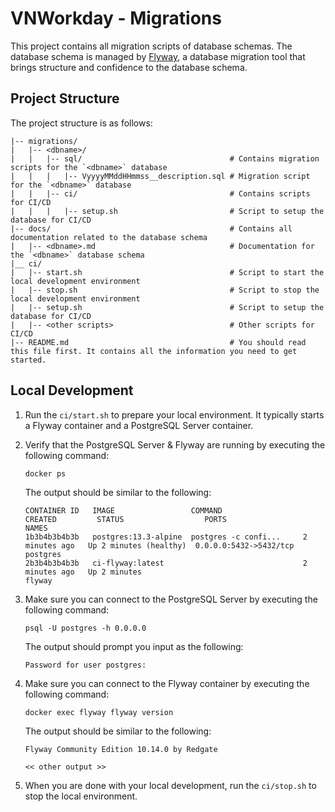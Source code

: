 # VNWorkday - Migrations

This project contains all migration scripts of database schemas. The database schema is managed
by [Flyway](https://flywaydb.org/), a database migration tool that brings structure and confidence to the database
schema.

## Project Structure

The project structure is as follows:

```plaintext
|-- migrations/                                  
|   |-- <dbname>/                               
|   |   |-- sql/                                 # Contains migration scripts for the `<dbname>` database
|   |   |   |-- VyyyyMMddHHmmss__description.sql # Migration script for the `<dbname>` database
|   |   |-- ci/                                  # Contains scripts for CI/CD
|   |   |   |-- setup.sh                         # Script to setup the database for CI/CD
|-- docs/                                        # Contains all documentation related to the database schema
|   |-- <dbname>.md                              # Documentation for the `<dbname>` database schema
|__ ci/
|   |-- start.sh                                 # Script to start the local development environment
|   |-- stop.sh                                  # Script to stop the local development environment
|   |-- setup.sh                                 # Script to setup the database for CI/CD
|   |-- <other scripts>                          # Other scripts for CI/CD
|-- README.md                                    # You should read this file first. It contains all the information you need to get started.
```

## Local Development

1. Run the `ci/start.sh` to prepare your local environment. It typically starts a Flyway container and a PostgreSQL
   Server container.
2. Verify that the PostgreSQL Server & Flyway are running by executing the following command:

   ```shell
   docker ps
   ```

   The output should be similar to the following:

   ```plaintext
   CONTAINER ID   IMAGE                 COMMAND                  CREATED         STATUS                  PORTS                    NAMES
   1b3b4b3b4b3b   postgres:13.3-alpine  postgres -c confi...     2 minutes ago   Up 2 minutes (healthy)  0.0.0.0:5432->5432/tcp   postgres
   2b3b4b3b4b3b   ci-flyway:latest                               2 minutes ago   Up 2 minutes                                     flyway
   ```
3. Make sure you can connect to the PostgreSQL Server by executing the following command:

   ```shell
   psql -U postgres -h 0.0.0.0
   ```

   The output should prompt you input as the following:

   ```plaintext
   Password for user postgres:
   ```
4. Make sure you can connect to the Flyway container by executing the following command:

   ```shell
   docker exec flyway flyway version
   ```

   The output should be similar to the following:

   ```plaintext
   Flyway Community Edition 10.14.0 by Redgate
   
   << other output >>
   ```
5. When you are done with your local development, run the `ci/stop.sh` to stop the local environment.
